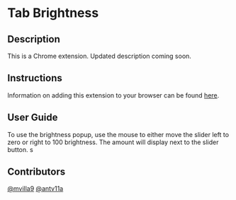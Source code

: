 # Tab Brightness

## Description

This is a Chrome extension. Updated description coming soon.

## Instructions

Information on adding this extension to your browser can be found [here](https://developer.chrome.com/docs/extensions/get-started/tutorial/hello-world).

## User Guide

To use the brightness popup, use the mouse to either move the slider left to zero or right to 100 brightness. The amount will display next to the slider button. s

## Contributors

[@mvilla9](https://github.com/mvilla9)
[@antv11a](https://github.com/antv11a)
